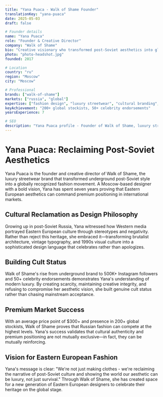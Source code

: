 ```yaml
---
title: "Yana Puaca - Walk of Shame Founder"
translationKey: "yana-puaca"
date: 2025-05-03
draft: false

# Founder details
name: "Yana Puaca"
role: "Founder & Creative Director"
company: "Walk of Shame"
bio: "Creative visionary who transformed post-Soviet aesthetics into globally recognized luxury streetwear."
photo: "photo-headshot.jpg"
founded: 2017

# Location
country: "ru"
region: "Moscow"
city: "Moscow"

# Professional
brands: ["walk-of-shame"]
markets: ["russia", "global"]
expertise: ["fashion design", "luxury streetwear", "cultural branding", "premium positioning"]
keyAchievement: "200+ global stockists, 50+ celebrity endorsements"
yearsExperience: 7

# SEO
description: "Yana Puaca profile - Founder of Walk of Shame, luxury streetwear brand reclaiming post-Soviet aesthetics on the global stage."
---
```


# Yana Puaca: Reclaiming Post-Soviet Aesthetics

Yana Puaca is the founder and creative director of Walk of Shame, the luxury streetwear brand that transformed underground post-Soviet style into a globally recognized fashion movement. A Moscow-based designer with a bold vision, Yana has spent seven years proving that Eastern European aesthetics can command premium positioning in international markets.

## Cultural Reclamation as Design Philosophy

Growing up in post-Soviet Russia, Yana witnessed how Western media portrayed Eastern European culture through stereotypes and negativity. Rather than reject this heritage, she embraced it—transforming brutalist architecture, vintage typography, and 1990s visual culture into a sophisticated design language that celebrates rather than apologizes.

## Building Cult Status

Walk of Shame's rise from underground brand to 500K+ Instagram followers and 50+ celebrity endorsements demonstrates Yana's understanding of modern luxury. By creating scarcity, maintaining creative integrity, and refusing to compromise her aesthetic vision, she built genuine cult status rather than chasing mainstream acceptance.

## Premium Market Success

With an average price point of $300+ and presence in 200+ global stockists, Walk of Shame proves that Russian fashion can compete at the highest levels. Yana's success validates that cultural authenticity and premium positioning are not mutually exclusive—in fact, they can be mutually reinforcing.

## Vision for Eastern European Fashion

Yana's message is clear: "We're not just making clothes - we're reclaiming the narrative of post-Soviet culture and showing the world our aesthetic can be luxury, not just survival." Through Walk of Shame, she has created space for a new generation of Eastern European designers to celebrate their heritage on the global stage.
